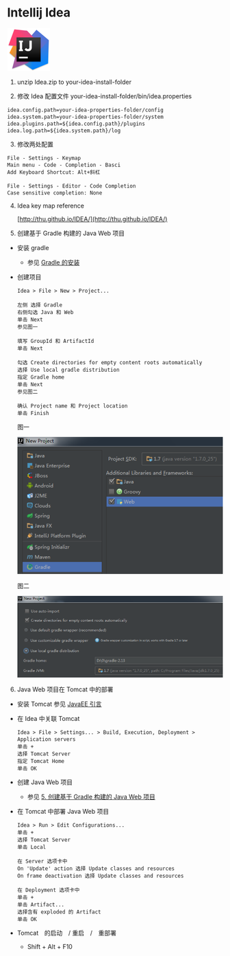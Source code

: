 # Intellij Idea

<img src="../image/idea/logo_idea.png" title="Intellij IDEA" width="100">

1. unzip Idea.zip to your-idea-install-folder

2. 修改 Idea 配置文件 your-idea-install-folder/bin/idea.properties

  ```
  idea.config.path=your-idea-properties-folder/config
  idea.system.path=your-idea-properties-folder/system
  idea.plugins.path=${idea.config.path}/plugins
  idea.log.path=${idea.system.path}/log
  ```

3. 修改两处配置

  ```
  File - Settings - Keymap
  Main menu - Code - Completion - Basci
  Add Keyboard Shortcut: Alt+斜杠

  File - Settings - Editor - Code Completion
  Case sensitive completion: None
  ```
  
4. Idea key map reference
  
    [http://thu.github.io/IDEA/](http://thu.github.io/IDEA/)
    
5. 创建基于 Gradle 构建的 Java Web 项目

  - 安装 gradle
    - 参见 [Gradle 的安装](gradle.md)
  - 创建项目

    ```
    Idea > File > New > Project... 
    
    左侧 选择 Gradle 
    右侧勾选 Java 和 Web
    单击 Next
    参见图一
    
    填写 GroupId 和 ArtifactId
    单击 Next
    
    勾选 Create directories for empty content roots automatically
    选择 Use local gradle distribution
    指定 Gradle home
    单击 Next
    参见图二
    
    确认 Project name 和 Project location
    单击 Finish
    ```
    
    图一
    
    ![图一](../image/idea/gradle_web_1.png)
    
    图二
    
    ![图二](../image/idea/gradle_web_2.png)
    
6. Java Web 项目在 Tomcat 中的部署

  - 安装 Tomcat
    参见 [JavaEE 引言](../javaee/intro.md)
  - 在 Idea 中关联 Tomcat

    ```
    Idea > File > Settings... > Build, Execution, Deployment > Application servers
    单击 +
    选择 Tomcat Server
    指定 Tomcat Home
    单击 OK
    ```
   
   - 创建 Java Web 项目
     - 参见 [5. 创建基于 Gradle 构建的 Java Web 项目](idea.md)
   - 在 Tomcat 中部署 Java Web 项目
   
     ```
     Idea > Run > Edit Configurations...
     单击 +
     选择 Tomcat Server
     单击 Local
     
     在 Server 选项卡中
     On 'Update' action 选择 Update classes and resources
     On frame deactivation 选择 Update classes and resources
     
     在 Deployment 选项卡中
     单击 +
     单击 Artifact...
     选择含有 exploded 的 Artifact
     单击 OK
     ```
   - Tomcat　的启动　/ 重启　/　重部署
     -  Shift + Alt + F10
    
